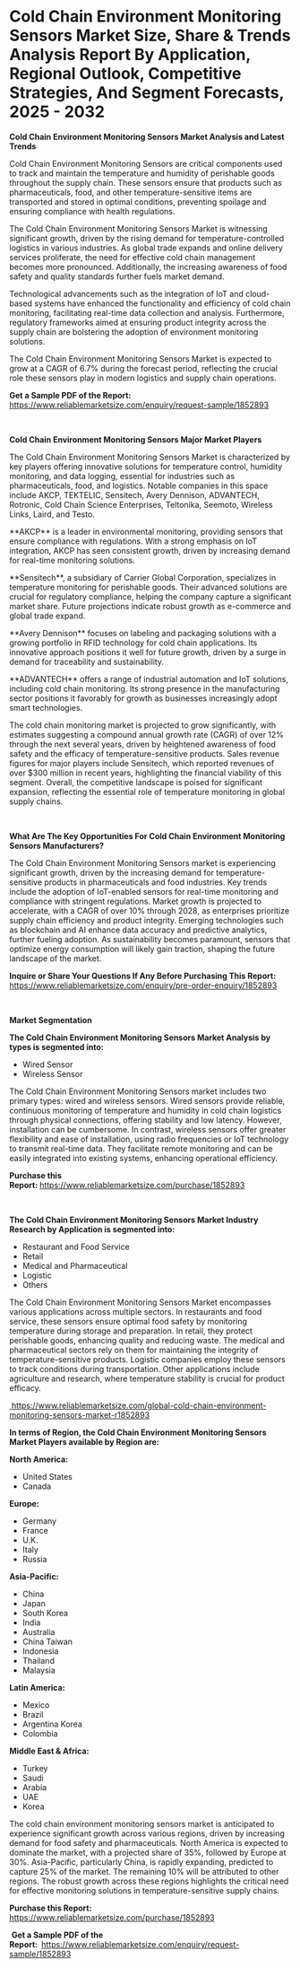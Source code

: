 <p><h1>Cold Chain Environment Monitoring Sensors Market Size, Share & Trends Analysis Report By Application, Regional Outlook, Competitive Strategies, And Segment Forecasts, 2025 - 2032</h1></p><p><strong>Cold Chain Environment Monitoring Sensors Market Analysis and Latest Trends</strong></p>
<p><p>Cold Chain Environment Monitoring Sensors are critical components used to track and maintain the temperature and humidity of perishable goods throughout the supply chain. These sensors ensure that products such as pharmaceuticals, food, and other temperature-sensitive items are transported and stored in optimal conditions, preventing spoilage and ensuring compliance with health regulations.</p><p>The Cold Chain Environment Monitoring Sensors Market is witnessing significant growth, driven by the rising demand for temperature-controlled logistics in various industries. As global trade expands and online delivery services proliferate, the need for effective cold chain management becomes more pronounced. Additionally, the increasing awareness of food safety and quality standards further fuels market demand.</p><p>Technological advancements such as the integration of IoT and cloud-based systems have enhanced the functionality and efficiency of cold chain monitoring, facilitating real-time data collection and analysis. Furthermore, regulatory frameworks aimed at ensuring product integrity across the supply chain are bolstering the adoption of environment monitoring solutions. </p><p>The Cold Chain Environment Monitoring Sensors Market is expected to grow at a CAGR of 6.7% during the forecast period, reflecting the crucial role these sensors play in modern logistics and supply chain operations.</p></p>
<p><strong>Get a Sample PDF of the Report:&nbsp;</strong> <a href="https://www.reliablemarketsize.com/enquiry/request-sample/1852893?utm_campaign=3317&utm_medium=2&utm_source=Github&utm_content=ia&utm_term=15042025&utm_id=cold-chain-environment-monitoring-sensors">https://www.reliablemarketsize.com/enquiry/request-sample/1852893</a></p>
<p>&nbsp;</p>
<p><strong>Cold Chain Environment Monitoring Sensors Major Market Players</strong></p>
<p><p>The Cold Chain Environment Monitoring Sensors Market is characterized by key players offering innovative solutions for temperature control, humidity monitoring, and data logging, essential for industries such as pharmaceuticals, food, and logistics. Notable companies in this space include AKCP, TEKTELIC, Sensitech, Avery Dennison, ADVANTECH, Rotronic, Cold Chain Science Enterprises, Teltonika, Seemoto, Wireless Links, Laird, and Testo.</p><p>**AKCP** is a leader in environmental monitoring, providing sensors that ensure compliance with regulations. With a strong emphasis on IoT integration, AKCP has seen consistent growth, driven by increasing demand for real-time monitoring solutions.</p><p>**Sensitech**, a subsidiary of Carrier Global Corporation, specializes in temperature monitoring for perishable goods. Their advanced solutions are crucial for regulatory compliance, helping the company capture a significant market share. Future projections indicate robust growth as e-commerce and global trade expand.</p><p>**Avery Dennison** focuses on labeling and packaging solutions with a growing portfolio in RFID technology for cold chain applications. Its innovative approach positions it well for future growth, driven by a surge in demand for traceability and sustainability.</p><p>**ADVANTECH** offers a range of industrial automation and IoT solutions, including cold chain monitoring. Its strong presence in the manufacturing sector positions it favorably for growth as businesses increasingly adopt smart technologies.</p><p>The cold chain monitoring market is projected to grow significantly, with estimates suggesting a compound annual growth rate (CAGR) of over 12% through the next several years, driven by heightened awareness of food safety and the efficacy of temperature-sensitive products. Sales revenue figures for major players include Sensitech, which reported revenues of over $300 million in recent years, highlighting the financial viability of this segment. Overall, the competitive landscape is poised for significant expansion, reflecting the essential role of temperature monitoring in global supply chains.</p></p>
<p>&nbsp;</p>
<p><strong>What Are The Key Opportunities For Cold Chain Environment Monitoring Sensors Manufacturers?</strong></p>
<p><p>The Cold Chain Environment Monitoring Sensors market is experiencing significant growth, driven by the increasing demand for temperature-sensitive products in pharmaceuticals and food industries. Key trends include the adoption of IoT-enabled sensors for real-time monitoring and compliance with stringent regulations. Market growth is projected to accelerate, with a CAGR of over 10% through 2028, as enterprises prioritize supply chain efficiency and product integrity. Emerging technologies such as blockchain and AI enhance data accuracy and predictive analytics, further fueling adoption. As sustainability becomes paramount, sensors that optimize energy consumption will likely gain traction, shaping the future landscape of the market.</p></p>
<p><strong>Inquire or Share Your Questions If Any Before Purchasing This Report:</strong> <a href="https://www.reliablemarketsize.com/enquiry/pre-order-enquiry/1852893?utm_campaign=3317&utm_medium=2&utm_source=Github&utm_content=ia&utm_term=15042025&utm_id=cold-chain-environment-monitoring-sensors">https://www.reliablemarketsize.com/enquiry/pre-order-enquiry/1852893</a></p>
<p>&nbsp;</p>
<p><strong>Market Segmentation</strong></p>
<p><strong>The Cold Chain Environment Monitoring Sensors Market Analysis by types is segmented into:</strong></p>
<p><ul><li>Wired Sensor</li><li>Wireless Sensor</li></ul></p>
<p><p>The Cold Chain Environment Monitoring Sensors market includes two primary types: wired and wireless sensors. Wired sensors provide reliable, continuous monitoring of temperature and humidity in cold chain logistics through physical connections, offering stability and low latency. However, installation can be cumbersome. In contrast, wireless sensors offer greater flexibility and ease of installation, using radio frequencies or IoT technology to transmit real-time data. They facilitate remote monitoring and can be easily integrated into existing systems, enhancing operational efficiency.</p></p>
<p><strong>Purchase this Report:&nbsp;</strong><a href="https://www.reliablemarketsize.com/purchase/1852893?utm_campaign=3317&utm_medium=2&utm_source=Github&utm_content=ia&utm_term=15042025&utm_id=cold-chain-environment-monitoring-sensors">https://www.reliablemarketsize.com/purchase/1852893</a></p>
<p>&nbsp;</p>
<p><strong>The Cold Chain Environment Monitoring Sensors Market Industry Research by Application is segmented into:</strong></p>
<p><ul><li>Restaurant and Food Service</li><li>Retail</li><li>Medical and Pharmaceutical</li><li>Logistic</li><li>Others</li></ul></p>
<p><p>The Cold Chain Environment Monitoring Sensors Market encompasses various applications across multiple sectors. In restaurants and food service, these sensors ensure optimal food safety by monitoring temperature during storage and preparation. In retail, they protect perishable goods, enhancing quality and reducing waste. The medical and pharmaceutical sectors rely on them for maintaining the integrity of temperature-sensitive products. Logistic companies employ these sensors to track conditions during transportation. Other applications include agriculture and research, where temperature stability is crucial for product efficacy.</p></p>
<p><a href="https://www.reliablemarketsize.com/global-cold-chain-environment-monitoring-sensors-market-r1852893?utm_campaign=3317&utm_medium=2&utm_source=Github&utm_content=ia&utm_term=15042025&utm_id=cold-chain-environment-monitoring-sensors">&nbsp;https://www.reliablemarketsize.com/global-cold-chain-environment-monitoring-sensors-market-r1852893</a></p>
<p><strong>In terms of Region, the Cold Chain Environment Monitoring Sensors Market Players available by Region are:</strong></p>
<p>
    <p> <strong> North America: </strong>
        <ul>
            <li>United States</li>
            <li>Canada</li>
        </ul>
        </p> 
    <p> <strong> Europe: </strong>
        <ul>
            <li>Germany</li>
            <li>France</li>
            <li>U.K.</li>
            <li>Italy</li>
            <li>Russia</li>
        </ul>
        </p> 
    <p> <strong> Asia-Pacific: </strong>
        <ul>
            <li>China</li>
            <li>Japan</li>
            <li>South Korea</li>
            <li>India</li>
            <li>Australia</li>
            <li>China Taiwan</li>
            <li>Indonesia</li>
            <li>Thailand</li>
            <li>Malaysia</li>
        </ul>
        </p> 
    <p> <strong> Latin America: </strong>
        <ul>
            <li>Mexico</li>
            <li>Brazil</li>
            <li>Argentina Korea</li>
            <li>Colombia</li>
        </ul>
        </p> 
    <p> <strong> Middle East & Africa: </strong>
        <ul>
            <li>Turkey</li>
            <li>Saudi</li>
            <li>Arabia</li>
            <li>UAE</li>
            <li>Korea</li>
        </ul>
    </p>
    </p>
<p><p>The cold chain environment monitoring sensors market is anticipated to experience significant growth across various regions, driven by increasing demand for food safety and pharmaceuticals. North America is expected to dominate the market, with a projected share of 35%, followed by Europe at 30%. Asia-Pacific, particularly China, is rapidly expanding, predicted to capture 25% of the market. The remaining 10% will be attributed to other regions. The robust growth across these regions highlights the critical need for effective monitoring solutions in temperature-sensitive supply chains.</p></p>
<p><strong>Purchase this Report: </strong><a href="https://www.reliablemarketsize.com/purchase/1852893?utm_campaign=3317&utm_medium=2&utm_source=Github&utm_content=ia&utm_term=15042025&utm_id=cold-chain-environment-monitoring-sensors">https://www.reliablemarketsize.com/purchase/1852893</a></p>
<p>&nbsp;<strong>Get a Sample PDF of the Report:&nbsp;&nbsp;</strong><a href="https://www.reliablemarketsize.com/enquiry/request-sample/1852893?utm_campaign=3317&utm_medium=2&utm_source=Github&utm_content=ia&utm_term=15042025&utm_id=cold-chain-environment-monitoring-sensors">https://www.reliablemarketsize.com/enquiry/request-sample/1852893</a></p>
<p><strong></strong></p>
<p><p></p><p></p><p></p></p>